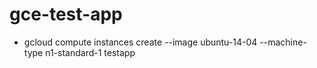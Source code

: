 # gce-test-app

* gcloud compute instances create --image ubuntu-14-04 --machine-type n1-standard-1 testapp
